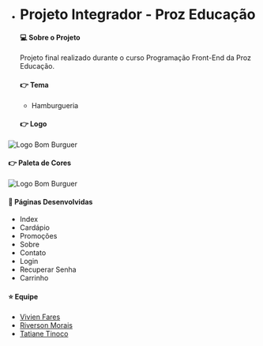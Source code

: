 - # Projeto Integrador - Proz Educação


  #### :computer: Sobre o Projeto

  Projeto final realizado durante o curso Programação Front-End da Proz Educação. 

  #### :point_right: Tema

  - Hamburgueria

    

  #### :point_right: Logo

![Logo Bom Burguer](https://raw.githubusercontent.com/tatianetinoco/projeto-integrador-proz-educacao-2023/main/bom-burguer/assets/img/Bom%20Burguer%20Logotipo.png)

  

  #### :point_right: Paleta de Cores

![Logo Bom Burguer](https://raw.githubusercontent.com/tatianetinoco/projeto-integrador-proz-educacao-2023/main/bom-burguer/assets/img/paletta-bom-burguer.png)

  

  #### :pushpin: Páginas Desenvolvidas

  - Index
  - Cardápio
  - Promoções
  - Sobre
  - Contato
  - Login
  - Recuperar Senha
  - Carrinho

  

  #### :star: Equipe

  -  [Vivien Fares](https://github.com/vivifares1 "Perfil No Github")
  -  [Riverson Morais](https://github.com/riversdev42 "Perfil No Github")
  -  [Tatiane Tinoco](https://github.com/tatianetinoco "Perfin No Github")







